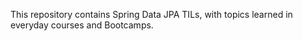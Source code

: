 This repository contains Spring Data JPA TILs, with topics learned in everyday courses and Bootcamps.